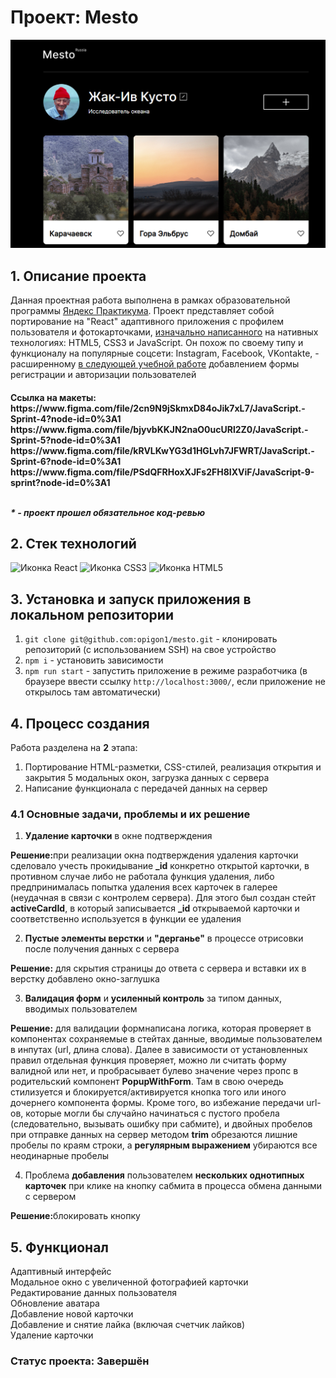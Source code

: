 # Проект: Mesto

<img src="./src/images/mesto.png">

<a name="project-description"><h2>1. Описание проекта</h2></a>
Данная проектная работа выполнена в рамках образовательной программы <a href="https://practicum.yandex.ru/">Яндекс Практикума</a>. Проект представляет собой портирование на "React" адаптивного приложения с профилем пользователя и фотокарточками, <a href="https://github.com/opigon1/mesto">изначально написанного</a> на нативных технологиях: HTML5, CSS3 и JavaScript. Он похож по своему типу и функционалу на популярные соцсети: Instagram, Facebook, VKontakte, - расширенному <a href="https://github.com/opigon1/mesto-react-authorization">в следующей учебной работе</a> добавлением формы регистрации и авторизации пользователей

<h4>Ссылка на макеты:
<br>
https://www.figma.com/file/2cn9N9jSkmxD84oJik7xL7/JavaScript.-Sprint-4?node-id=0%3A1
https://www.figma.com/file/bjyvbKKJN2naO0ucURl2Z0/JavaScript.-Sprint-5?node-id=0%3A1
https://www.figma.com/file/kRVLKwYG3d1HGLvh7JFWRT/JavaScript.-Sprint-6?node-id=0%3A1
https://www.figma.com/file/PSdQFRHoxXJFs2FH8IXViF/JavaScript-9-sprint?node-id=0%3A1
<br>
<br>

<i>\* - проект прошел обязательное код-ревью</i>

<a name="technologies"><h2>2. Стек технологий</h2></a>
<span>
<img src="https://img.shields.io/badge/React-20232A?style=for-the-badge&logo=react&logoColor=61DAFB" alt="Иконка React">
<img src="https://img.shields.io/badge/CSS3-1572B6?style=for-the-badge&logo=css3&logoColor=white" alt="Иконка CSS3">
<img src="https://img.shields.io/badge/HTML5-E34F26?style=for-the-badge&logo=html5&logoColor=white" alt="Иконка HTML5">
</span>

<a name="installation"><h2>3. Установка и запуск приложения в локальном репозитории</h2></a>

1. `git clone git@github.com:opigon1/mesto.git` - клонировать репозиторий (с использованием SSH) на свое устройство
2. `npm i` - установить зависимости
3. `npm run start` - запустить приложение в режиме разработчика (в браузере ввести ссылку `http://localhost:3000/`, если приложение не открылось там автоматически)

<a name="establishing"><h2>4. Процесс создания</h2></a>
Работа разделена на <b>2</b> этапа:

1. Портирование HTML-разметки, CSS-стилей, реализация открытия и закрытия 5 модальных окон, загрузка данных с сервера
2. Написание функционала с передачей данных на сервер

<a name="tasks-and-problems"><h3>4.1 Основные задачи, проблемы и их решение</h3></a>

1. <b>Удаление карточки</b> в окне подтверждения
<p>
  <b>Решение:</b>при реализации окна подтверждения удаления карточки сделовало учесть прокидывание <b>_id</b> конкретно открытой карточки, в противном случае либо не работала функция удаления, либо предпринималась попытка удаления всех карточек в галерее (неудачная в связи с контролем сервера). Для этого был создан стейт <b>activeCardId</b>, в который записывается <b>_id</b> открываемой карточки и соответственно используется в функции ее удаления
</p>

2. <b>Пустые элементы верстки</b> и <b>"дерганье"</b> в процессе отрисовки после получения данных с сервера
<p>
  <b>Решение:</b> для скрытия страницы до ответа с сервера и вставки их в верстку добавлено окно-заглушка
</p>

3. <b>Валидация форм</b> и <b>усиленный контроль</b> за типом данных, вводимых пользователем
<p>
  <b>Решение:</b> для валидации формнаписана логика, которая проверяет в компонентах сохраняемые в стейтах данные, вводимые пользователем в инпутах (url, длина слова). Далее в зависимости от установленных правил отдельная функция проверяет, можно ли считать форму валидной или нет, и пробрасывает булево значение через пропс в родительский компонент <b>PopupWithForm</b>. Там в свою очередь стилизуется и блокируется/активируется кнопка того или иного дочернего компонента формы. Кроме того, во избежание передачи url-ов, которые могли бы случайно начинаться с пустого пробела (следовательно, вызывать ошибку при сабмите), и двойных пробелов при отправке данных на сервер методом <b>trim</b> обрезаются лишние пробелы по краям строки, а <b>регулярным выражением</b> убираются все неодинарные пробелы
</p>

4. Проблема <b>добавления</b> пользователем <b>нескольких однотипных карточек</b> при клике на кнопку сабмита в процесса обмена данными с сервером
<p>
  <b>Решение:</b>блокировать кнопку
</p>

<a name="functionality"><h2>5. Функционал</h2></a>

  <summary>Адаптивный интерфейс</summary

  <summary>Модальное окно с увеличенной фотографией карточки</summary>

  <summary>Редактирование данных пользователя</summary>

  <summary>Обновление аватара</summary>

  <summary>Добавление новой карточки</summary>

  <summary>Добавление и снятие лайка (включая счетчик лайков)</summary>

  <summary>Удаление карточки</summary>

  <h3>Статус проекта: Завершён</h3>
